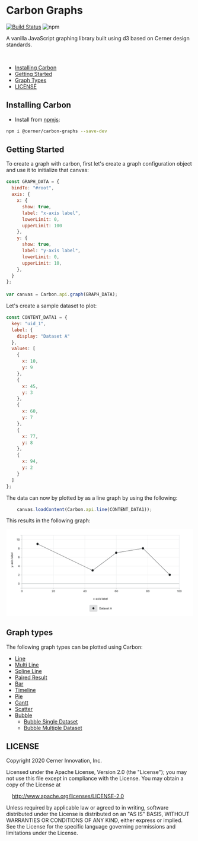 # Carbon Graphs

[![Build Status](https://travis-ci.com/cerner/terra-graphs.svg?branch=main)](https://travis-ci.com/cerner/terra-graphs)
![npm](https://img.shields.io/npm/v/@cerner/carbon-graphs)

A vanilla JavaScript graphing library built using d3 based on Cerner design standards.

<br>


- [Installing Carbon](#installing-carbon)
- [Getting Started](#getting-started)
- [Graph Types](#graph-types)
- [LICENSE](#license)

## Installing Carbon

- Install from [npmjs](https://www.npmjs.com/package/@cerner/carbon-graphs): 
```sh
npm i @cerner/carbon-graphs --save-dev
```

## Getting Started

To create a graph with carbon, first let's create a graph configuration object and use it to initialize that canvas:

```javascript
const GRAPH_DATA = {
  bindTo: "#root",
  axis: {
    x: {
      show: true,
      label: "x-axis label",
      lowerLimit: 0,
      upperLimit: 100
    },
    y: {
      show: true,
      label: "y-axis label",
      lowerLimit: 0,
      upperLimit: 10,
    },
  }
};

var canvas = Carbon.api.graph(GRAPH_DATA);
```

Let's create a sample dataset to plot:
```javascript
const CONTENT_DATA1 = {
  key: "uid_1",
  label: {
    display: "Dataset A"
  },
  values: [
    {
      x: 10,
      y: 9
    },
    {
      x: 45,
      y: 3
    },
    {
      x: 60,
      y: 7
    },
    {
      x: 77,
      y: 8
    },
    {
      x: 94,
      y: 2
    }
  ]
};
```

The data can now by plotted by as a line graph by using the following:

```javascript
    canvas.loadContent(Carbon.api.line(CONTENT_DATA1));
```

This results in the following graph:

![Alt](../terra-graphs/docs/assets/carbon-simple-line-graph.png "simple line graph")


## Graph types

The following graph types can be plotted using Carbon:

-   [Line](../terra-graphs/docs/controls/Line.md#usage)
-   [Multi Line](../terra-graphs/docs/controls/Line.md#multi-line)
-   [Spline Line](../terra-graphs/docs/controls/Line.md#spline-line)
-   [Paired Result](../terra-graphs/docs/controls/PairedResult.md#usage)
-   [Bar](../terra-graphs/docs/controls/Bar.md#usage)
-   [Timeline](../terra-graphs/docs/controls/Timeline.md#usage)
-   [Pie](../terra-graphs/docs/controls/Pie.md#usage)
-   [Gantt](../terra-graphs/docs/controls/Gantt.md#usage)
-   [Scatter](../terra-graphs/docs/controls/Scatter.md#usage)
-   [Bubble](../terra-graphs/docs/controls/Bubble.md#usage)
    -   [Bubble Single Dataset](../terra-graphs/docs/controls/BubbleSingleDataset.md)
    -   [Bubble Multiple Dataset](../terra-graphs/docs/controls/BubbleMultipleDataset.md)


## LICENSE

Copyright 2020 Cerner Innovation, Inc.

Licensed under the Apache License, Version 2.0 (the "License"); you may not use this file except in compliance with the License. You may obtain a copy of the License at

&nbsp;&nbsp;&nbsp;&nbsp;http://www.apache.org/licenses/LICENSE-2.0

Unless required by applicable law or agreed to in writing, software distributed under the License is distributed on an "AS IS" BASIS, WITHOUT WARRANTIES OR CONDITIONS OF ANY KIND, either express or implied. See the License for the specific language governing permissions and limitations under the License.
